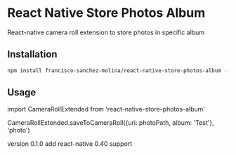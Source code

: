 # React Native Store Photos Album
React-native camera roll extension to store photos in specific album

## Installation
```sh
npm install francisco-sanchez-molina/react-native-store-photos-album --save
```


## Usage

import CameraRollExtended from 'react-native-store-photos-album'

CameraRollExtended.saveToCameraRoll({uri: photoPath, album: 'Test'}, 'photo')

version 0.1.0 add react-native 0.40 support
